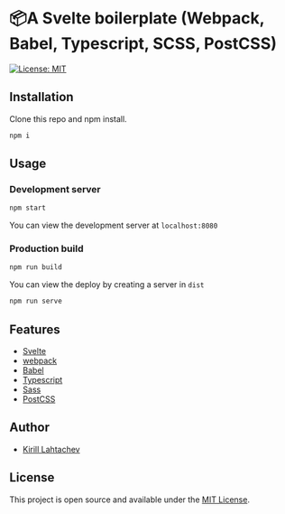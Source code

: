 # 📦A Svelte boilerplate (Webpack, Babel, Typescript, SCSS, PostCSS)

[![License: MIT](https://img.shields.io/badge/License-MIT-blue.svg)](https://opensource.org/licenses/MIT)

## Installation

Clone this repo and npm install.

```bash
npm i
```

## Usage

### Development server

```bash
npm start
```

You can view the development server at `localhost:8080`

### Production build

```bash
npm run build
```

You can view the deploy by creating a server in `dist`

```bash
npm run serve
```

## Features

- [Svelte](https://svelte.dev/)
- [webpack](https://webpack.js.org/)
- [Babel](https://babeljs.io/)
- [Typescript](https://www.typescriptlang.org/)
- [Sass](https://sass-lang.com/)
- [PostCSS](https://postcss.org/)

## Author

- [Kirill Lahtachev](https://lacodda.com)

## License

This project is open source and available under the [MIT License](LICENSE).
